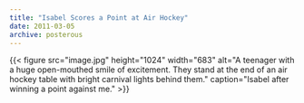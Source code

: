 ```yaml
---
title: "Isabel Scores a Point at Air Hockey"
date: 2011-03-05
archive: posterous
---
```


{{< figure 
	src="image.jpg" 
	height="1024" 
	width="683" 
	alt="A teenager with a huge open-mouthed smile of excitement. They stand at the end of an air hockey table with bright carnival lights behind them." 
	caption="Isabel after winning a point against me." >}}
